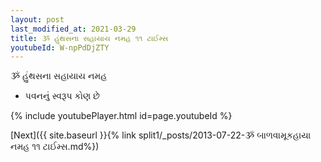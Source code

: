 ```yaml
---
layout: post
last_modified_at: 2021-03-29
title: ૐ હુંથસના સહાયાય નમહ ૧૧ ટાઈમ્સ
youtubeId: W-npPdDjZTY
---
```

 
 
 ૐ હુંથસના સહાયાય નમહ  
 
 -  પવનનું સ્વરૂપ કોણ છે 
 
  
 
  
 
 
 
 
 
 


{% include youtubePlayer.html id=page.youtubeId %}
 
[Next]({{ site.baseurl }}{% link  split1/_posts/2013-07-22-ૐ બાળવામૂકહાયા નમહ ૧૧ ટાઈમ્સ.md%})
 
